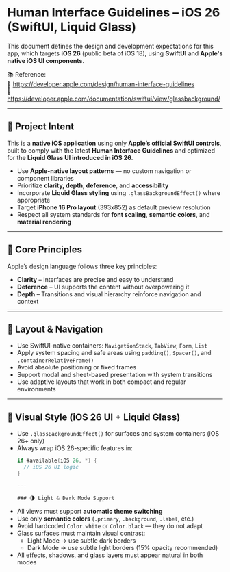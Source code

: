 # Human Interface Guidelines – iOS 26 (SwiftUI, Liquid Glass)

This document defines the design and development expectations for this app, which targets **iOS 26** (public beta of iOS 18), using **SwiftUI** and **Apple's native iOS UI components**.

📚 Reference:  
🔗 https://developer.apple.com/design/human-interface-guidelines  
🔗 https://developer.apple.com/documentation/swiftui/view/glassbackground/

---

## 🎯 Project Intent

This is a **native iOS application** using only **Apple’s official SwiftUI controls**, built to comply with the latest **Human Interface Guidelines** and optimized for the **Liquid Glass UI introduced in iOS 26**.

- Use **Apple-native layout patterns** — no custom navigation or component libraries
- Prioritize **clarity, depth, deference**, and **accessibility**
- Incorporate **Liquid Glass styling** using `.glassBackgroundEffect()` where appropriate
- Target **iPhone 16 Pro layout** (393x852) as default preview resolution
- Respect all system standards for **font scaling**, **semantic colors**, and **material rendering**

---

## 🧭 Core Principles

Apple’s design language follows three key principles:

- **Clarity** – Interfaces are precise and easy to understand
- **Deference** – UI supports the content without overpowering it
- **Depth** – Transitions and visual hierarchy reinforce navigation and context

---

## 🧱 Layout & Navigation

- Use SwiftUI-native containers: `NavigationStack`, `TabView`, `Form`, `List`
- Apply system spacing and safe areas using `padding()`, `Spacer()`, and `.containerRelativeFrame()`
- Avoid absolute positioning or fixed frames
- Support modal and sheet-based presentation with system transitions
- Use adaptive layouts that work in both compact and regular environments

---

## 🎨 Visual Style (iOS 26 UI + Liquid Glass)

- Use `.glassBackgroundEffect()` for surfaces and system containers (iOS 26+ only)
- Always wrap iOS 26-specific features in:
  ```swift
  if #available(iOS 26, *) {
    // iOS 26 UI logic
  }

  ---

  ### 🌗 Light & Dark Mode Support

- All views must support **automatic theme switching**
- Use only **semantic colors** (`.primary`, `.background`, `.label`, etc.)
- Avoid hardcoded `Color.white` or `Color.black` — they do not adapt
- Glass surfaces must maintain visual contrast:
  - Light Mode → use subtle dark borders
  - Dark Mode → use subtle light borders (15% opacity recommended)
- All effects, shadows, and glass layers must appear natural in both modes